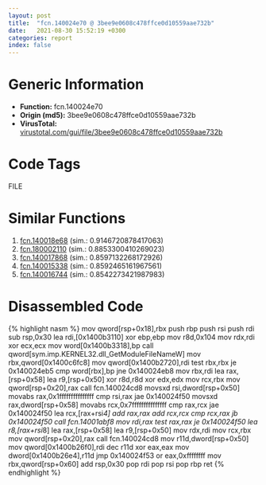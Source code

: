 ```yaml
---
layout: post
title:  "fcn.140024e70 @ 3bee9e0608c478ffce0d10559aae732b"
date:   2021-08-30 15:52:19 +0300
categories: report
index: false
---
```


# Generic Information
- **Function:** fcn.140024e70
- **Origin (md5):** 3bee9e0608c478ffce0d10559aae732b
- **VirusTotal:** [virustotal.com/gui/file/3bee9e0608c478ffce0d10559aae732b][virustotal_ref]

# Code Tags
<span class="tag" id="FILE">FILE</span>


# Similar Functions

1. [fcn.140018e68][similar_1_ref] (sim.: 0.9146720878417063)
2. [fcn.180002110][similar_2_ref] (sim.: 0.8853300410269023)
3. [fcn.140017868][similar_3_ref] (sim.: 0.8597132268172926)
4. [fcn.140015338][similar_4_ref] (sim.: 0.8592465161967561)
5. [fcn.140016744][similar_5_ref] (sim.: 0.8542273421987983)


# Disassembled Code

{% highlight nasm %}
mov qword[rsp+0x18],rbx
push rbp
push rsi
push rdi
sub rsp,0x30
lea rdi,[0x1400b3110]
xor ebp,ebp
mov r8d,0x104
mov rdx,rdi
xor ecx,ecx
mov word[0x1400b3318],bp
call qword[sym.imp.KERNEL32.dll_GetModuleFileNameW]
mov rbx,qword[0x1400c6fc8]
mov qword[0x1400b2720],rdi
test rbx,rbx
je 0x140024eb5
cmp word[rbx],bp
jne 0x140024eb8
mov rbx,rdi
lea rax,[rsp+0x58]
lea r9,[rsp+0x50]
xor r8d,r8d
xor edx,edx
mov rcx,rbx
mov qword[rsp+0x20],rax
call fcn.140024cd8
movsxd rsi,dword[rsp+0x50]
movabs rax,0x1fffffffffffffff
cmp rsi,rax
jae 0x140024f50
movsxd rax,dword[rsp+0x58]
movabs rcx,0x7fffffffffffffff
cmp rax,rcx
jae 0x140024f50
lea rcx,[rax+rsi*4]
add rax,rax
add rcx,rcx
cmp rcx,rax
jb 0x140024f50
call fcn.14001abf8
mov rdi,rax
test rax,rax
je 0x140024f50
lea r8,[rax+rsi*8]
lea rax,[rsp+0x58]
lea r9,[rsp+0x50]
mov rdx,rdi
mov rcx,rbx
mov qword[rsp+0x20],rax
call fcn.140024cd8
mov r11d,dword[rsp+0x50]
mov qword[0x1400b26f0],rdi
dec r11d
xor eax,eax
mov dword[0x1400b26e4],r11d
jmp 0x140024f53
or eax,0xffffffff
mov rbx,qword[rsp+0x60]
add rsp,0x30
pop rdi
pop rsi
pop rbp
ret 
{% endhighlight %}


[similar_1_ref]: /report/fcn.140018e68@c5b958b285b208bffd52d8455e15d93a
[similar_2_ref]: /report/fcn.180002110@7dc44f7522d53d03c7b1f4335f6d2a15
[similar_3_ref]: /report/fcn.140017868@72082bb1b08918279d6780845b69f5ff
[similar_4_ref]: /report/fcn.140015338@c5b958b285b208bffd52d8455e15d93a
[similar_5_ref]: /report/fcn.140016744@3bee9e0608c478ffce0d10559aae732b
[virustotal_ref]: https://www.virustotal.com/gui/file/3bee9e0608c478ffce0d10559aae732b